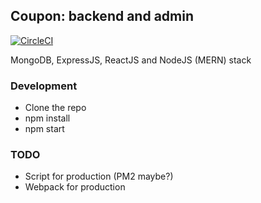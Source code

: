 ## Coupon: backend and admin

[![CircleCI](https://circleci.com/gh/Silverhill/coupon-management.svg?style=svg)](https://circleci.com/gh/Silverhill/coupon-management)


MongoDB, ExpressJS, ReactJS and NodeJS (MERN) stack


### Development

- Clone the repo
- npm install
- npm start


### TODO

- Script for production (PM2 maybe?)
- Webpack for production

